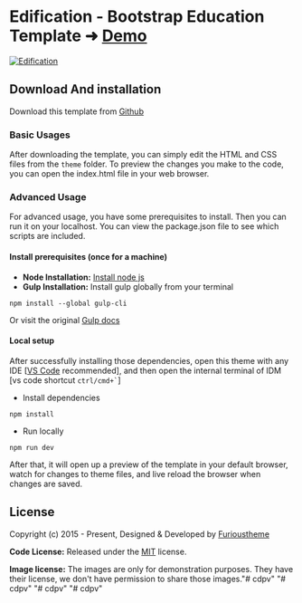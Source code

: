# Edification - Bootstrap Education Template ➜ [Demo](https://furioustheme-edification.netlify.app/)

[![Edification](https://furioustheme.com/products/edification.png)](https://furioustheme-edification.netlify.app/)

<!-- download -->
## Download And installation

Download this template from [Github](https://github.com/furioustheme/edification/archive/refs/heads/main.zip)

<!-- installation -->
### Basic Usages

After downloading the template, you can simply edit the HTML and CSS files from the `theme` folder. To preview the changes you make to the code, you can open the index.html file in your web browser.

### Advanced Usage

For advanced usage, you have some prerequisites to install. Then you can run it on your localhost. You can view the package.json file to see which scripts are included.

#### Install prerequisites (once for a machine)

* **Node Installation:** [Install node js](https://nodejs.org/en/download/)
* **Gulp Installation:** Install gulp globally from your terminal

```
npm install --global gulp-cli
```

Or visit the original [Gulp docs](https://gulpjs.com/docs/en/getting-started/quick-start)

#### Local setup

After successfully installing those dependencies, open this theme with any IDE [[VS Code](https://code.visualstudio.com/) recommended], and then open the internal terminal of IDM [vs code shortcut <code>ctrl/cmd+\`</code>]

* Install dependencies

```
npm install
```

* Run locally

```
npm run dev
```

After that, it will open up a preview of the template in your default browser, watch for changes to theme files, and live reload the browser when changes are saved.

<!-- licence -->
## License

Copyright (c) 2015 - Present, Designed & Developed by [Furioustheme](https://furioustheme.com)

**Code License:** Released under the [MIT](https://github.com/furioustheme/edification/blob/main/LICENSE) license.

**Image license:** The images are only for demonstration purposes. They have their license, we don't have permission to share those images."# cdpv" 
"# cdpv" 
"# cdpv" 
"# cdpv" 
